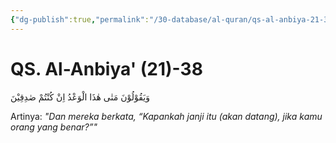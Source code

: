 ```yaml
---
{"dg-publish":true,"permalink":"/30-database/al-quran/qs-al-anbiya-21-38/"}
---
```



# QS. Al-Anbiya' (21)-38
وَيَقُوْلُوْنَ مَتٰى هٰذَا الْوَعْدُ اِنْ كُنْتُمْ صٰدِقِيْنَ 

Artinya: *"Dan mereka berkata, “Kapankah janji itu (akan datang), jika kamu orang yang benar?”"*
